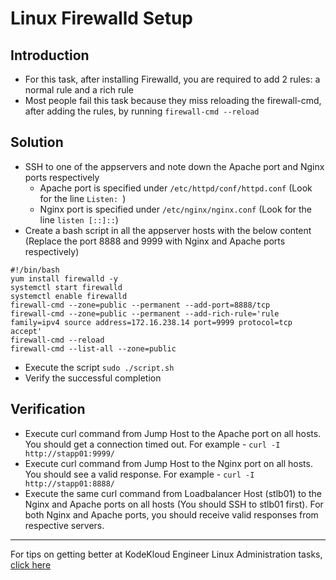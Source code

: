 # Linux Firewalld Setup
## Introduction
* For this task, after installing Firewalld, you are required to add 2 rules: a normal rule and a rich rule
* Most people fail this task because they miss reloading the firewall-cmd, after adding the rules, by running `firewall-cmd --reload`

## Solution
* SSH to one of the appservers and note down the Apache port and Nginx ports respectively
  * Apache port is specified under `/etc/httpd/conf/httpd.conf` (Look for the line `Listen: `)
  * Nginx port is specified under `/etc/nginx/nginx.conf` (Look for the line `listen [::]::`)
* Create a bash script in all the appserver hosts with the below content (Replace the port 8888 and 9999 with Nginx and Apache ports respectively)
```UNIX
#!/bin/bash
yum install firewalld -y
systemctl start firewalld
systemctl enable firewalld
firewall-cmd --zone=public --permanent --add-port=8888/tcp
firewall-cmd --zone=public --permanent --add-rich-rule='rule family=ipv4 source address=172.16.238.14 port=9999 protocol=tcp accept'
firewall-cmd --reload
firewall-cmd --list-all --zone=public
 ```  
* Execute the script `sudo ./script.sh`
* Verify the successful completion

## Verification
* Execute curl command from Jump Host to the Apache port on all hosts. You should get a connection timed out. For example - `curl -I http://stapp01:9999/`
* Execute curl command from Jump Host to the Nginx port on all hosts. You should see a valid response. For example - `curl -I http://stapp01:8888/`
* Execute the same curl command from Loadbalancer Host (stlb01) to the Nginx and Apache ports on all hosts (You should SSH to stlb01 first). For both Nginx and Apache ports, you should receive valid responses from respective servers.

---
For tips on getting better at KodeKloud Engineer Linux Administration tasks, [click here](./README.md)

